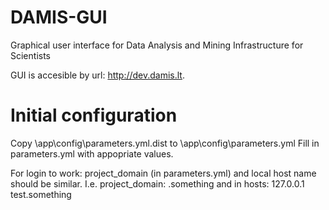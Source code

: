DAMIS-GUI
=========

Graphical user interface for Data Analysis and Mining Infrastructure for Scientists 

GUI is accesible by url: http://dev.damis.lt.

Initial configuration
=========

Copy \app\config\parameters.yml.dist to \app\config\parameters.yml
Fill in parameters.yml with appopriate values.

For login to work:
project_domain (in parameters.yml) and local host name should be similar.
I.e. project_domain: .something and in hosts: 127.0.0.1 test.something
